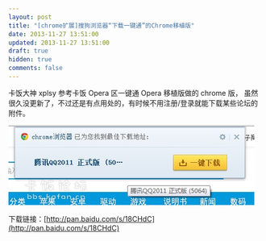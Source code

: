 ```yaml
---
layout: post
title: "[chrome扩展]搜狗浏览器“下载一键通”的Chrome移植版"
date: 2013-11-27 13:51:00
updated: 2013-11-27 13:51:00
draft: true
hidden: true
comments: false
---
```


卡饭大神 xplsy 参考卡饭 Opera 区一键通 Opera 移植版做的 chrome 版，
虽然很久没更新了，不过还是有点用处的，有时候不用注册/登录就能下载某些论坛的附件。

<!--more-->

![](/uploads/2013/11/20131127001.png)

下载链接：[http://pan.baidu.com/s/18CHdC](http://pan.baidu.com/s/18CHdC)
